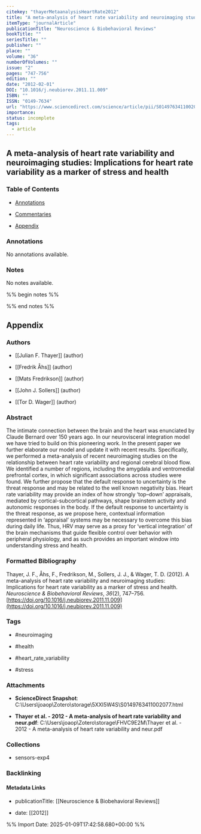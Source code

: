 ```yaml
---
citekey: "thayerMetaanalysisHeartRate2012"
title: "A meta-analysis of heart rate variability and neuroimaging studies: Implications for heart rate variability as a marker of stress and health"
itemType: "journalArticle"
publicationTitle: "Neuroscience & Biobehavioral Reviews"
bookTitle: ""
seriesTitle: ""
publisher: ""
place: ""
volume: "36"
numberOfVolumes: ""
issue: "2"
pages: "747-756"
edition: ""
date: "2012-02-01"
DOI: "10.1016/j.neubiorev.2011.11.009"
ISBN: ""
ISSN: "0149-7634"
url: "https://www.sciencedirect.com/science/article/pii/S0149763411002077"
importance: 
status: incomplete
tags:
  - article
---
```


## A meta-analysis of heart rate variability and neuroimaging studies: Implications for heart rate variability as a marker of stress and health

### Table of Contents

- [Annotations](#annotations)

+ [Commentaries](#commentaries)

- [Appendix](#appendix)

### Annotations


No annotations available.


### Notes


No notes available.


%% begin notes %%

<!-- Write your personal notes here -->

%% end notes %%

## Appendix

### Authors


- [[Julian F. Thayer]] (author)

- [[Fredrik Åhs]] (author)

- [[Mats Fredrikson]] (author)

- [[John J. Sollers]] (author)

- [[Tor D. Wager]] (author)



### Abstract

The intimate connection between the brain and the heart was enunciated by Claude Bernard over 150 years ago. In our neurovisceral integration model we have tried to build on this pioneering work. In the present paper we further elaborate our model and update it with recent results. Specifically, we performed a meta-analysis of recent neuroimaging studies on the relationship between heart rate variability and regional cerebral blood flow. We identified a number of regions, including the amygdala and ventromedial prefrontal cortex, in which significant associations across studies were found. We further propose that the default response to uncertainty is the threat response and may be related to the well known negativity bias. Heart rate variability may provide an index of how strongly ‘top–down’ appraisals, mediated by cortical-subcortical pathways, shape brainstem activity and autonomic responses in the body. If the default response to uncertainty is the threat response, as we propose here, contextual information represented in ‘appraisal’ systems may be necessary to overcome this bias during daily life. Thus, HRV may serve as a proxy for ‘vertical integration’ of the brain mechanisms that guide flexible control over behavior with peripheral physiology, and as such provides an important window into understanding stress and health.


### Formatted Bibliography

Thayer, J. F., Åhs, F., Fredrikson, M., Sollers, J. J., & Wager, T. D. (2012). A meta-analysis of heart rate variability and neuroimaging studies: Implications for heart rate variability as a marker of stress and health. _Neuroscience & Biobehavioral Reviews_, _36_(2), 747–756. [https://doi.org/10.1016/j.neubiorev.2011.11.009](https://doi.org/10.1016/j.neubiorev.2011.11.009)


### Tags


- #neuroimaging

- #health

- #heart_rate_variability

- #stress




### Attachments


- **ScienceDirect Snapshot**: C:\Users\joaop\Zotero\storage\5XXI5W4S\S0149763411002077.html

- **Thayer et al. - 2012 - A meta-analysis of heart rate variability and neur.pdf**: C:\Users\joaop\Zotero\storage\FHVC9E2M\Thayer et al. - 2012 - A meta-analysis of heart rate variability and neur.pdf




### Collections


- sensors-exp4





### Backlinking


#### Metadata Links


- publicationTitle: [[Neuroscience & Biobehavioral Reviews]]




- date: [[2012]]





<!-- Any additional notes or comments -->


%% Import Date: 2025-01-09T17:42:58.680+00:00 %%
